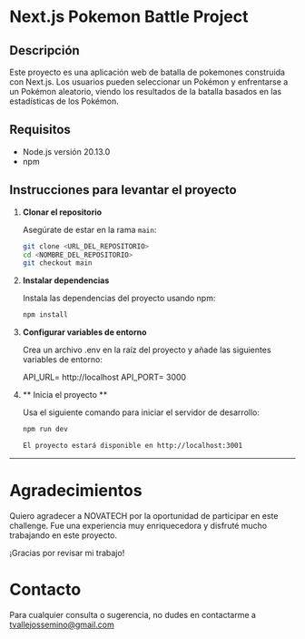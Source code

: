 # Next.js Pokemon Battle Project

## Descripción

Este proyecto es una aplicación web de batalla de pokemones construida con Next.js. Los usuarios pueden seleccionar un Pokémon y enfrentarse a un Pokémon aleatorio, viendo los resultados de la batalla basados en las estadísticas de los Pokémon.

## Requisitos

- Node.js versión 20.13.0
- npm

## Instrucciones para levantar el proyecto

1. **Clonar el repositorio**

   Asegúrate de estar en la rama `main`:

   ```bash
   git clone <URL_DEL_REPOSITORIO>
   cd <NOMBRE_DEL_REPOSITORIO>
   git checkout main


2.  **Instalar dependencias**

    Instala las dependencias del proyecto usando npm:

    ```bash
    npm install

3. **Configurar variables de entorno**
   
   Crea un archivo .env en la raíz del proyecto y añade las siguientes variables de entorno:

    API_URL= http://localhost
    API_PORT= 3000

4. ** Inicia el proyecto **
   
   Usa el siguiente comando para iniciar el servidor de desarrollo:

    ```bash
    npm run dev

    El proyecto estará disponible en http://localhost:3001 

----- 
# Agradecimientos

Quiero agradecer a NOVATECH por la oportunidad de participar en este challenge. Fue una experiencia muy enriquecedora y disfruté mucho trabajando en este proyecto.

¡Gracias por revisar mi trabajo!

# Contacto
Para cualquier consulta o sugerencia, no dudes en contactarme a tvallejossemino@gmail.com